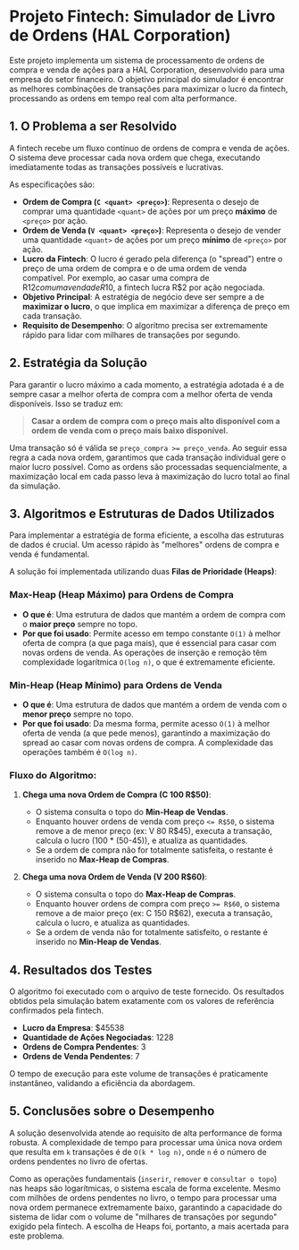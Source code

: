 # Projeto Fintech: Simulador de Livro de Ordens (HAL Corporation)

Este projeto implementa um sistema de processamento de ordens de compra e venda de ações para a HAL Corporation, desenvolvido para uma empresa do setor financeiro. O objetivo principal do simulador é encontrar as melhores combinações de transações para maximizar o lucro da fintech, processando as ordens em tempo real com alta performance.

## 1. O Problema a ser Resolvido

A fintech recebe um fluxo contínuo de ordens de compra e venda de ações. O sistema deve processar cada nova ordem que chega, executando imediatamente todas as transações possíveis e lucrativas.

As especificações são:
* **Ordem de Compra (`C <quant> <preço>`)**: Representa o desejo de comprar uma quantidade `<quant>` de ações por um preço **máximo** de `<preço>` por ação.
* **Ordem de Venda (`V <quant> <preço>`)**: Representa o desejo de vender uma quantidade `<quant>` de ações por um preço **mínimo** de `<preço>` por ação.
* **Lucro da Fintech**: O lucro é gerado pela diferença (o "spread") entre o preço de uma ordem de compra e o de uma ordem de venda compatível. Por exemplo, ao casar uma compra de R$12 com uma venda de R$10, a fintech lucra R$2 por ação negociada.
* **Objetivo Principal**: A estratégia de negócio deve ser sempre a de **maximizar o lucro**, o que implica em maximizar a diferença de preço em cada transação.
* **Requisito de Desempenho**: O algoritmo precisa ser extremamente rápido para lidar com milhares de transações por segundo.

## 2. Estratégia da Solução

Para garantir o lucro máximo a cada momento, a estratégia adotada é a de sempre casar a melhor oferta de compra com a melhor oferta de venda disponíveis. Isso se traduz em:

> **Casar a ordem de compra com o preço mais alto disponível com a ordem de venda com o preço mais baixo disponível.**

Uma transação só é válida se `preço_compra >= preço_venda`. Ao seguir essa regra a cada nova ordem, garantimos que cada transação individual gere o maior lucro possível. Como as ordens são processadas sequencialmente, a maximização local em cada passo leva à maximização do lucro total ao final da simulação.

## 3. Algoritmos e Estruturas de Dados Utilizados

Para implementar a estratégia de forma eficiente, a escolha das estruturas de dados é crucial. Um acesso rápido às "melhores" ordens de compra e venda é fundamental.

A solução foi implementada utilizando duas **Filas de Prioridade (Heaps)**:

### Max-Heap (Heap Máximo) para Ordens de Compra
* **O que é**: Uma estrutura de dados que mantém a ordem de compra com o **maior preço** sempre no topo.
* **Por que foi usado**: Permite acesso em tempo constante `O(1)` à melhor oferta de compra (a que paga mais), que é essencial para casar com novas ordens de venda. As operações de inserção e remoção têm complexidade logarítmica `O(log n)`, o que é extremamente eficiente.

### Min-Heap (Heap Mínimo) para Ordens de Venda
* **O que é**: Uma estrutura de dados que mantém a ordem de venda com o **menor preço** sempre no topo.
* **Por que foi usado**: Da mesma forma, permite acesso `O(1)` à melhor oferta de venda (a que pede menos), garantindo a maximização do spread ao casar com novas ordens de compra. A complexidade das operações também é `O(log n)`.

### Fluxo do Algoritmo:
1.  **Chega uma nova Ordem de Compra (C 100  R$50)**:
    * O sistema consulta o topo do **Min-Heap de Vendas**.
    * Enquanto houver ordens de venda com preço `<= R$50`, o sistema remove a de menor preço (ex: V 80  R$45), executa a transação, calcula o lucro (100 * (50-45)), e atualiza as quantidades.
    * Se a ordem de compra não for totalmente satisfeita, o restante é inserido no **Max-Heap de Compras**.

2.  **Chega uma nova Ordem de Venda (V 200  R$60)**:
    * O sistema consulta o topo do **Max-Heap de Compras**.
    * Enquanto houver ordens de compra com preço `>= R$60`, o sistema remove a de maior preço (ex: C 150  R$62), executa a transação, calcula o lucro, e atualiza as quantidades.
    * Se a ordem de venda não for totalmente satisfeito, o restante é inserido no **Min-Heap de Vendas**.

## 4. Resultados dos Testes

O algoritmo foi executado com o arquivo de teste fornecido. Os resultados obtidos pela simulação batem exatamente com os valores de referência confirmados pela fintech.

* **Lucro da Empresa**: $45538
* **Quantidade de Ações Negociadas**: 1228
* **Ordens de Compra Pendentes**: 3
* **Ordens de Venda Pendentes**: 7

O tempo de execução para este volume de transações é praticamente instantâneo, validando a eficiência da abordagem.

## 5. Conclusões sobre o Desempenho

A solução desenvolvida atende ao requisito de alta performance de forma robusta. A complexidade de tempo para processar uma única nova ordem que resulta em `k` transações é de `O(k * log n)`, onde `n` é o número de ordens pendentes no livro de ofertas.

Como as operações fundamentais (`inserir`, `remover` e `consultar o topo`) nas heaps são logarítmicas, o sistema escala de forma excelente. Mesmo com milhões de ordens pendentes no livro, o tempo para processar uma nova ordem permanece extremamente baixo, garantindo a capacidade do sistema de lidar com o volume de "milhares de transações por segundo" exigido pela fintech. A escolha de Heaps foi, portanto, a mais acertada para este problema.
